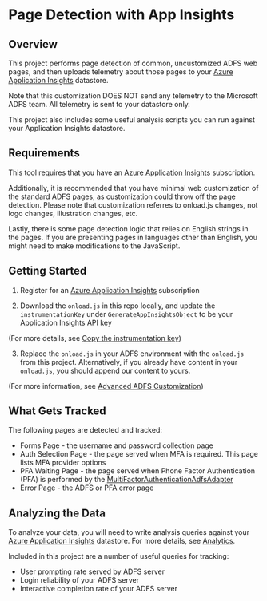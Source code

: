 # Page Detection with App Insights 

## Overview

This project performs page detection of common, uncustomized ADFS web pages, and then uploads 
telemetry about those pages to your [Azure Application Insights](https://azure.microsoft.com/en-us/services/application-insights/) datastore. 

Note that this customization DOES NOT send any telemetry to the Microsoft ADFS team. All telemetry is sent to your datastore only.

This project also includes some useful analysis scripts you can run against your Application Insights datastore. 

## Requirements

This tool requires that you have an [Azure Application Insights](https://azure.microsoft.com/en-us/services/application-insights/) subscription.

Additionally, it is recommended that you have minimal web customization of the standard ADFS pages, as customization could throw off the page 
detection. Please note that customization referres to onload.js changes, not logo changes, illustration changes, etc. 

Lastly, there is some page detection logic that relies on English strings in the pages. If you are presenting pages in languages other than 
English, you might need to make modifications to the JavaScript.

## Getting Started 

1. Register for an [Azure Application Insights](https://azure.microsoft.com/en-us/services/application-insights/) subscription

2. Download the ```onload.js``` in this repo locally, and update the ```instrumentationKey``` under ```GenerateAppInsightsObject``` to be your Application Insights API key

(For more details, see [Copy the instrumentation key](https://docs.microsoft.com/en-us/azure/application-insights/app-insights-create-new-resource#copy-the-instrumentation-key))

3. Replace the ```onload.js``` in your ADFS environment with the ```onload.js``` from this project. Alternatively, if you already have content in your ```onload.js```, you 
should append our content to yours. 

(For more information, see [Advanced ADFS Customization](https://docs.microsoft.com/en-us/windows-server/identity/ad-fs/operations/advanced-customization-of-ad-fs-sign-in-pages))

## What Gets Tracked

The following pages are detected and tracked:

* Forms Page - the username and password collection page 
* Auth Selection Page - the page served when MFA is required. This page lists MFA provider options
* PFA Waiting Page - the page served when Phone Factor Authentication (PFA) is performed by the [MultiFactorAuthenticationAdfsAdapter](https://docs.microsoft.com/en-us/azure/multi-factor-authentication/multi-factor-authentication-get-started-adfs-w2k12)
* Error Page - the ADFS or PFA error page 


## Analyzing the Data

To analyze your data, you will need to write analysis queries against your [Azure Application Insights](https://azure.microsoft.com/en-us/services/application-insights/) datastore. 
For more details, see [Analytics](https://docs.microsoft.com/en-us/azure/application-insights/app-insights-analytics).

Included in this project are a number of useful queries for tracking: 

* User prompting rate served by ADFS server 
* Login reliability of your ADFS server
* Interactive completion rate of your ADFS server